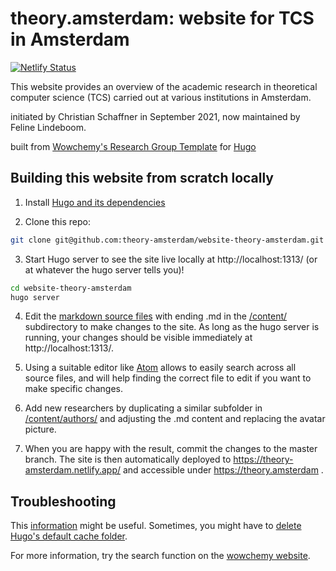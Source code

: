 # theory.amsterdam: website for TCS in Amsterdam
[![Netlify Status](https://api.netlify.com/api/v1/badges/af68c57e-db12-4d28-8383-410f5b7c9981/deploy-status)](https://app.netlify.com/sites/theory-amsterdam/deploys)

This website provides an overview of the academic research in theoretical computer science (TCS) carried out at various institutions in Amsterdam. 

initiated by Christian Schaffner in September 2021, now maintained by Feline Lindeboom.

built from [Wowchemy's Research Group Template](https://github.com/wowchemy/starter-hugo-research-group) for [Hugo](https://github.com/gohugoio/hugo)

## Building this website from scratch locally

1. Install [Hugo and its dependencies](https://wowchemy.com/docs/getting-started/install-hugo-extended/)

2. Clone this repo:

```bash
git clone git@github.com:theory-amsterdam/website-theory-amsterdam.git
```

3. Start Hugo server to see the site live locally at http://localhost:1313/ (or at whatever the hugo server tells you)!

```bash
cd website-theory-amsterdam
hugo server
```

4. Edit the [markdown source files](https://wowchemy.com/docs/content/writing-markdown-latex/) with ending .md in the [/content/](https://github.com/theory-amsterdam/website-theory-amsterdam/tree/main/content) subdirectory to make changes to the site. As long as the hugo server is running, your changes should be visible immediately at http://localhost:1313/.

5. Using a suitable editor like [Atom](https://atom.io/) allows to easily search across all source files, and will help finding the correct file to edit if you want to make specific changes.

6. Add new researchers by duplicating a similar subfolder in [/content/authors/](https://github.com/theory-amsterdam/website-theory-amsterdam/tree/main/content/authors) and adjusting the .md content and replacing the avatar picture.

7. When you are happy with the result, commit the changes to the master branch. The site is then automatically deployed to https://theory-amsterdam.netlify.app/ and accessible under https://theory.amsterdam .

## Troubleshooting
This [information](https://wowchemy.com/docs/hugo-tutorials/troubleshooting/) might be useful. Sometimes, you might have to [delete Hugo's default cache folder](https://wowchemy.com/docs/hugo-tutorials/troubleshooting/#error-failed-to-resolve-output-format).

For more information, try the search function on the [wowchemy website](https://wowchemy.com/).
